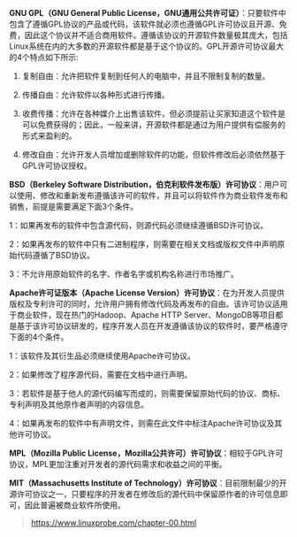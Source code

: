 **GNU GPL（GNU General Public License，GNU通用公共许可证）**：只要软件中包含了遵循GPL协议的产品或代码，该软件就必须也遵循GPL许可协议且开源、免费，因此这个协议并不适合商用软件。遵循该协议的开源软件数量极其庞大，包括Linux系统在内的大多数的开源软件都是基于这个协议的。GPL开源许可协议最大的4个特点如下所示:

1. 复制自由：允许把软件复制到任何人的电脑中，并且不限制复制的数量。

2. 传播自由：允许软件以各种形式进行传播。

3. 收费传播：允许在各种媒介上出售该软件，但必须提前让买家知道这个软件是可以免费获得的；因此，一般来讲，开源软件都是通过为用户提供有偿服务的形式来盈利的。

4. 修改自由：允许开发人员增加或删除软件的功能，但软件修改后必须依然基于GPL许可协议授权。



**BSD（Berkeley Software Distribution，伯克利软件发布版）许可协议**：用户可以使用、修改和重新发布遵循该许可的软件，并且可以将软件作为商业软件发布和销售，前提是需要满足下面3个条件。

1：如果再发布的软件中包含源代码，则源代码必须继续遵循BSD许可协议。

2：如果再发布的软件中只有二进制程序，则需要在相关文档或版权文件中声明原始代码遵循了BSD协议。

3：不允许用原始软件的名字、作者名字或机构名称进行市场推广。

 

**Apache许可证版本（Apache License Version）许可协议**：在为开发人员提供版权及专利许可的同时，允许用户拥有修改代码及再发布的自由。该许可协议适用于商业软件，现在热门的Hadoop、Apache HTTP Server、MongoDB等项目都是基于该许可协议研发的，程序开发人员在开发遵循该协议的软件时，要严格遵守下面的4个条件。


1：该软件及其衍生品必须继续使用Apache许可协议。

2：如果修改了程序源代码，需要在文档中进行声明。

3：若软件是基于他人的源代码编写而成的，则需要保留原始代码的协议、商标、专利声明及其他原作者声明的内容信息。

4：如果再发布的软件中有声明文件，则需在此文件中标注Apache许可协议及其他许可协议。

**MPL（Mozilla Public License，Mozilla公共许可）许可协议**：相较于GPL许可协议，MPL更加注重对开发者的源代码需求和收益之间的平衡。

**MIT（Massachusetts Institute of Technology）许可协议**：目前限制最少的开源许可协议之一，只要程序的开发者在修改后的源代码中保留原作者的许可信息即可，因此普遍被商业软件所使用。


>https://www.linuxprobe.com/chapter-00.html
